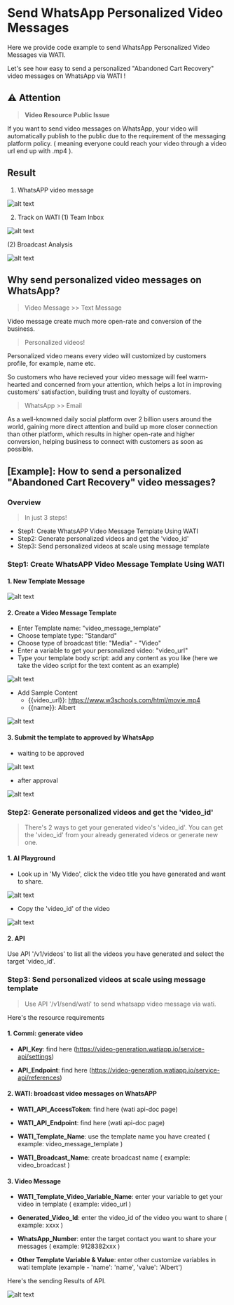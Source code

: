 # Send WhatsApp Personalized Video Messages

Here we provide code example to send WhatsApp Personalized Video Messages via WATI.

Let's see how easy to send a personalized "Abandoned Cart Recovery" video messages on WhatsApp via WATI !

## ⚠️ Attention

> **Video Resource Public Issue**

If you want to send video messages on WhatsApp, your video will automatically publish to the public due to the requirement of the messaging platform policy. ( meaning everyone could reach your video through a video url end up with .mp4 ).


## Result

1. WhatsAPP video message

![alt text](image-12.png)

2. Track on WATI
(1) Team Inbox

![alt text](image-10.png)

(2) Broadcast Analysis

![alt text](image-11.png)


## Why send personalized video messages on WhatsApp?

> Video Message >> Text Message

Video message create much more open-rate and conversion of the business. 

> Personalized videos!

Personalized video means every video will customized by customers profile, for example, name etc.

So customers who have recieved your video message will feel warm-hearted and concerned from your attention, which helps a lot in improving customers' satisfaction, building trust and loyalty of customers.


> WhatsApp >> Email

As a well-knowned daily social platform over 2 billion users around the world, gaining more direct attention and build up more closer connection than other platform, which results in higher open-rate and higher conversion, helping business to connect with customers as soon as possible. 


## [Example]: How to send a personalized "Abandoned Cart Recovery" video messages?

### Overview
> In just 3 steps!
- Step1: Create WhatsAPP Video Message Template Using WATI
- Step2: Generate personalized videos and get the 'video_id'
- Step3: Send personalized videos at scale using message template


### Step1: Create WhatsAPP Video Message Template Using WATI

#### 1. New Template Message 

![alt text](image.png)

#### 2. Create a **Video Message Template**
- Enter Template name: "video_message_template"
- Choose template type: "Standard"
- Choose type of broadcast title: "Media" - "Video"
- Enter a variable to get your personalized video: "video_url"
- Type your template body script: add any content as you like (here we take the video script for the text content as an example)

![alt text](image-1.png)

- Add Sample Content
    - {{video_url}}: https://www.w3schools.com/html/movie.mp4
    - {{name}}: Albert

![alt text](image-3.png)

#### 3. Submit the template to approved by WhatsApp

- waiting to be approved

![alt text](image-6.png)

- after approval

![alt text](image-5.png)


### Step2: Generate personalized videos and get the 'video_id'

> There's 2 ways to get your generated video's 'video_id'.
You can get the 'video_id' from your already generated videos or generate new one.

#### 1. AI Playground

- Look up in 'My Video', click the video title you have generated and want to share.

![alt text](image-7.png)

- Copy the 'video_id' of the video

![alt text](image-8.png)

#### 2. API

Use API '/v1/videos' to list all the videos you have generated and select the target 'video_id'.


### Step3: Send personalized videos at scale using message template

> Use API '/v1/send/wati' to send whatsapp video message via wati.

Here's the resource requirements

#### 1. Commi: generate video
- **API_Key**: find here (https://video-generation.watiapp.io/service-api/settings)

- **API_Endpoint**: find here (https://video-generation.watiapp.io/service-api/references)

#### 2. WATI: broadcast video messages on WhatsAPP
- **WATI_API_AccessToken**: find here (wati api-doc page)

- **WATI_API_Endpoint**: find here (wati api-doc page)

- **WATI_Template_Name**: use the template name you have created ( example: video_message_template )

- **WATI_Broadcast_Name**: create broadcast name ( example: video_broadcast )

#### 3. Video Message
- **WATI_Template_Video_Variable_Name**: enter your variable to get your video in template ( example: video_url )

- **Generated_Video_Id**: enter the video_id of the video you want to share ( example: xxxx )

- **WhatsApp_Number**: enter the target contact you want to share your messages ( example: 9128382xxx )

- **Other Template Variable & Value**: enter other customize variables in wati template (example - 'name': 'name', 'value': 'Albert')


Here's the sending Results of API.

![alt text](image-9.png)
